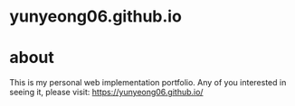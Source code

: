 # yunyeong06.github.io

# about
This is my personal web implementation portfolio. Any of you interested in seeing it, please visit:
https://yunyeong06.github.io/
